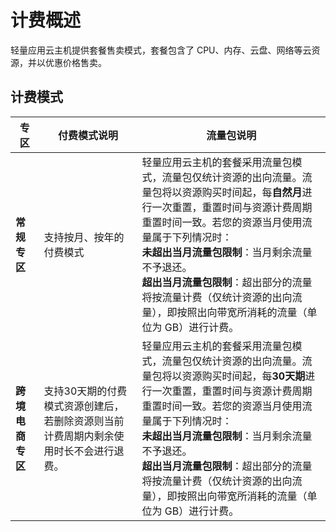 # 计费概述

轻量应用云主机提供套餐售卖模式，套餐包含了 CPU、内存、云盘、网络等云资源，并以优惠价格售卖。

## 计费模式

| 专区         | 付费模式说明                                                 | 流量包说明                                                   |
| ------------ | ------------------------------------------------------------ | ------------------------------------------------------------ |
| **常规专区**     | 支持按月、按年的付费模式                                     | 轻量应用云主机的套餐采用流量包模式，流量包仅统计资源的出向流量。流量包将以资源购买时间起，每**自然月**进行一次重置，重置时间与资源计费周期重置时间一致。若您的资源当月使用流量属于下列情况时：<br>**未超出当月流量包限制**：当月剩余流量不予退还。<br>**超出当月流量包限制**：超出部分的流量将按流量计费（仅统计资源的出向流量），即按照出向带宽所消耗的流量（单位为 GB）进行计费。 |
| **跨境电商专区** | 支持30天期的付费模式资源创建后，若删除资源则当前计费周期内剩余使用时长不会进行退费。 | 轻量应用云主机的套餐采用流量包模式，流量包仅统计资源的出向流量。流量包将以资源购买时间起，每**30天期**进行一次重置，重置时间与资源计费周期重置时间一致。若您的资源当月使用流量属于下列情况时：<br>**未超出当月流量包限制**：当月剩余流量不予退还。<br>**超出当月流量包限制**：超出部分的流量将按流量计费（仅统计资源的出向流量），即按照出向带宽所消耗的流量（单位为 GB）进行计费。 |
